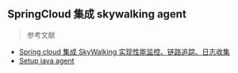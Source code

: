 ## SpringCloud 集成 skywalking agent

> 参考文献

* [Spring cloud 集成 SkyWalking 实现性能监控、链路追踪、日志收集](https://segmentfault.com/a/1190000041661631)
* [Setup java agent](https://skywalking.apache.org/docs/skywalking-java/v8.8.0/en/setup/service-agent/java-agent/readme/)